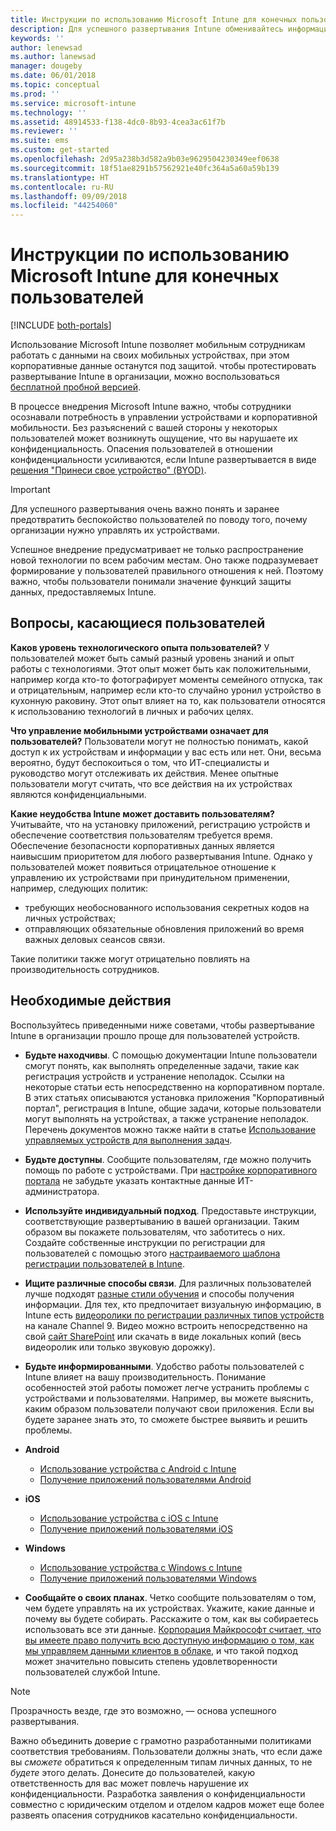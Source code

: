 ```yaml
---
title: Инструкции по использованию Microsoft Intune для конечных пользователей | Microsoft Intune
description: Для успешного развертывания Intune обменивайтесь информацией с пользователями устройств.
keywords: ''
author: lenewsad
ms.author: lanewsad
manager: dougeby
ms.date: 06/01/2018
ms.topic: conceptual
ms.prod: ''
ms.service: microsoft-intune
ms.technology: ''
ms.assetid: 48914533-f138-4dc0-8b93-4cea3ac61f7b
ms.reviewer: ''
ms.suite: ems
ms.custom: get-started
ms.openlocfilehash: 2d95a238b3d582a9b03e9629504230349eef0638
ms.sourcegitcommit: 18f51ae8291b57562921e40fc364a5a60a59b139
ms.translationtype: HT
ms.contentlocale: ru-RU
ms.lasthandoff: 09/09/2018
ms.locfileid: "44254060"
---
```

# <a name="how-to-educate-your-end-users-about-microsoft-intune"></a>Инструкции по использованию Microsoft Intune для конечных пользователей

[!INCLUDE [both-portals](./includes/note-for-both-portals.md)]

Использование Microsoft Intune позволяет мобильным сотрудникам работать с данными на своих мобильных устройствах, при этом корпоративные данные останутся под защитой. чтобы протестировать развертывание Intune в организации, можно воспользоваться [бесплатной пробной версией](app-sdk.md).

В процессе внедрения Microsoft Intune важно, чтобы сотрудники осознавали потребность в управлении устройствами и корпоративной мобильности. Без разъяснений с вашей стороны у некоторых пользователей может возникнуть ощущение, что вы нарушаете их конфиденциальность. Опасения пользователей в отношении конфиденциальности усиливаются, если Intune развертывается в виде [решения "Принеси свое устройство" (BYOD)](/enterprise-mobility-security/solutions/byod-design-considerations-guide).

> [!Important]
> Для успешного развертывания очень важно понять и заранее предотвратить беспокойство пользователей по поводу того, почему организации нужно управлять их устройствами.

Успешное внедрение предусматривает не только распространение новой технологии по всем рабочим местам. Оно также подразумевает формирование у пользователей правильного отношения к ней. Поэтому важно, чтобы пользователи понимали значение функций защиты данных, предоставляемых Intune. 

## <a name="things-to-consider-about-your-users"></a>Вопросы, касающиеся пользователей

__Каков уровень технологического опыта пользователей?__ У пользователей может быть самый разный уровень знаний и опыт работы с технологиями. Этот опыт может быть как положительными, например когда кто-то фотографирует моменты семейного отпуска, так и отрицательным, например если кто-то случайно уронил устройство в кухонную раковину. Этот опыт влияет на то, как пользователи относятся к использованию технологий в личных и рабочих целях.

__Что управление мобильными устройствами означает для пользователей?__ Пользователи могут не полностью понимать, какой доступ к их устройствам и информации у вас есть или нет. Они, весьма вероятно, будут беспокоиться о том, что ИТ-специалисты и руководство могут отслеживать их действия. Менее опытные пользователи могут считать, что все действия на их устройствах являются конфиденциальными. 

__Какие неудобства Intune может доставить пользователям?__  Учитывайте, что на установку приложений, регистрацию устройств и обеспечение соответствия пользователям требуется время. Обеспечение безопасности корпоративных данных является наивысшим приоритетом для любого развертывания Intune. Однако у пользователей может появиться отрицательное отношение к управлению их устройствами при принудительном применении, например, следующих политик:  
* требующих необоснованного использования секретных кодов на личных устройствах;
* отправляющих обязательные обновления приложений во время важных деловых сеансов связи.  

Такие политики также могут отрицательно повлиять на производительность сотрудников. 

## <a name="things-you-should-do"></a>Необходимые действия

Воспользуйтесь приведенными ниже советами, чтобы развертывание Intune в организации прошло проще для пользователей устройств.

* __Будьте находчивы__. С помощью документации Intune пользователи смогут понять, как выполнять определенные задачи, такие как регистрация устройств и устранение неполадок. Ссылки на некоторые статьи есть непосредственно на корпоративном портале. В этих статьях описываются установка приложения "Корпоративный портал", регистрация в Intune, общие задачи, которые пользователи могут выполнять на устройствах, а также устранение неполадок. Перечень документов можно также найти в статье [Использование управляемых устройств для выполнения задач](/intune-user-help/use-managed-devices-to-get-work-done).

* __Будьте доступны__. Сообщите пользователям, где можно получить помощь по работе с устройствами. При [настройке корпоративного портала](company-portal-customize.md) не забудьте указать контактные данные ИТ-администратора.

* __Используйте индивидуальный подход__. Предоставьте инструкции, соответствующие развертыванию в вашей организации. Таким образом вы покажете пользователям, что заботитесь о них. Создайте собственные инструкции по регистрации для пользователей с помощью этого [настраиваемого шаблона регистрации пользователей в Intune](https://gallery.technet.microsoft.com/office/Intune-End-User-Enrollment-3a0c9b0c).

* __Ищите различные способы связи__. Для различных пользователей лучше подходят [разные стили обучения](https://www.umassd.edu/dss/resources/facultystaff/howtoteachandaccommodate/howtoaccommodatedifferentlearningstyles/) и способы получения информации. Для тех, кто предпочитает визуальную информацию, в Intune есть [видеоролики по регистрации различных типов устройств](https://channel9.msdn.com/Series/IntuneEnrollment) на канале Channel 9. Видео можно встроить непосредственно на свой [сайт SharePoint](https://support.office.com/article/Embed-a-video-from-Office-365-Video-59e19984-c34e-4be8-889b-f6fa93910581) или скачать в виде локальных копий (весь видеоролик или только звуковую дорожку).

* __Будьте информированными__. Удобство работы пользователей с Intune влияет на вашу производительность. Понимание особенностей этой работы поможет легче устранить проблемы с устройствами и пользователями. Например, вы можете выяснить, каким образом пользователи получают свои приложения. Если вы будете заранее знать это, то сможете быстрее выявить и решить проблемы.

* **Android**
  * [Использование устройства с Android с Intune](/intune-user-help/using-your-android-device-with-intune)
  * [Получение приложений пользователями Android](end-user-apps-android.md)

* **iOS**
  * [Использование устройства с iOS с Intune](/intune-user-help/using-your-ios-device-with-intune)
  * [Получение приложений пользователями iOS](end-user-apps-ios.md)

* **Windows**
  * [Использование устройства с Windows с Intune](/intune-user-help/using-your-windows-device-with-intune)
  * [Получение приложений пользователями Windows](end-user-apps-windows.md)

* __Сообщайте о своих планах__. Четко сообщите пользователям о том, чем будете управлять на их устройствах. Укажите, какие данные и почему вы будете собирать. Расскажите о том, как вы собираетесь использовать все эти данные. [Корпорация Майкрософт считает, что вы имеете право получить всю доступную информацию о том, как мы управляем данными клиентов в облаке](https://www.microsoft.com/trustcenter/about/transparency), и что такой подход может значительно повысить степень удовлетворенности пользователей службой Intune.

>[!Note]
> Прозрачность везде, где это возможно, — основа успешного развертывания.

Важно объединить доверие с грамотно разработанными политиками соответствия требованиям. Пользователи должны знать, что если даже вы *сможете* обратиться к определенным типам личных данных, то не *будете* этого делать. Донесите до пользователей, какую ответственность для вас может повлечь нарушение их конфиденциальности. Разработка заявления о конфиденциальности совместно с юридическим отделом и отделом кадров может еще более развеять опасения сотрудников касательно конфиденциальности.
